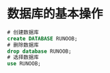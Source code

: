 
# 数据库的基本操作

```sql
# 创建数据库
create DATABASE RUNOOB;
# 删除数据库
drop database RUNOOB;
# 选择数据库
use RUNOOB;
```